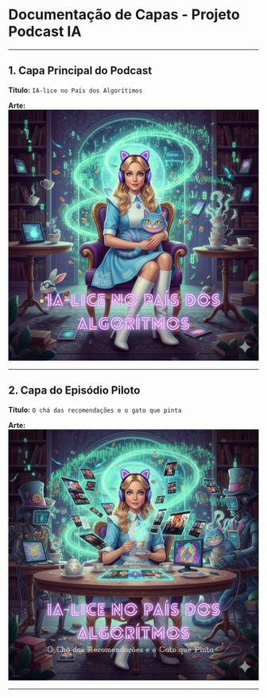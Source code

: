 # Documentação de Capas - Projeto Podcast IA

---

## 1. Capa Principal do Podcast

**Título:** `IA-lice no País dos Algorítimos`

**Arte:**
![Capa principal do podcast IA-lice no País dos Algorítimos](../assets/img/capa-podcast.png)

---

## 2. Capa do Episódio Piloto

**Título:** `O chá das recomendações e o gato que pinta`

**Arte:**
![Capa do episódio O chá das recomendações e o gato que pinta](../assets/img/capa-ep01.png)

---